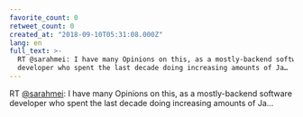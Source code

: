 ```yaml
---
favorite_count: 0
retweet_count: 0
created_at: "2018-09-10T05:31:08.000Z"
lang: en
full_text: >-
  RT @sarahmei: I have many Opinions on this, as a mostly-backend software
  developer who spent the last decade doing increasing amounts of Ja…
---
```


RT [@sarahmei](https://twitter.com/sarahmei): I have many Opinions on this, as a
mostly-backend software developer who spent the last decade doing increasing
amounts of Ja…
